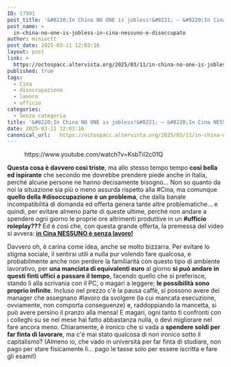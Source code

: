 ```yaml
---
ID: 17991
post_title: '&#8220;In China NO ONE is jobless!&#8221; — &#8220;In Cina NESSUNO è disoccupato!&#8221;'
post_name: >
  in-china-no-one-is-jobless-in-cina-nessuno-e-disoccupato
author: minioctt
post_date: 2025-03-11 12:03:16
layout: post
link: >
  https://octospacc.altervista.org/2025/03/11/in-china-no-one-is-jobless-in-cina-nessuno-e-disoccupato/
published: true
tags:
  - Cina
  - disoccupazione
  - lavoro
  - ufficio
categories:
  - Senza categoria
title: '&#8220;In China NO ONE is jobless!&#8221; — &#8220;In Cina NESSUNO è disoccupato!&#8221;'
date: 2025-03-11 12:03:16
canonical_url:   https://octospacc.altervista.org/2025/03/11/in-china-no-one-is-jobless-in-cina-nessuno-e-disoccupato/
---
```

<!-- wp:embed {"url":"https://www.youtube.com/watch?v=KsbTiI2c01Q","type":"video","providerNameSlug":"youtube","responsive":true,"className":"wp-embed-aspect-16-9 wp-has-aspect-ratio"} -->
<figure class="wp-block-embed is-type-video is-provider-youtube wp-block-embed-youtube wp-embed-aspect-16-9 wp-has-aspect-ratio"><div class="wp-block-embed__wrapper">
https://www.youtube.com/watch?v=KsbTiI2c01Q
</div></figure>
<!-- /wp:embed -->

<!-- wp:paragraph -->
<p><strong>Questa cosa è davvero così triste</strong>, ma allo stesso tempo tempo <strong>così bella ed ispirante</strong> che secondo me dovrebbe prendere piede anche in Italia, perché alcune persone ne hanno decisamente bisogno... Non so quanto da noi la situazione sia più o meno assurda rispetto alla #Cina, ma comunque <strong>quello della #disoccupazione è un problema</strong>, che dalla banale incompatibilità di domanda ed offerta genera tante altre problematiche... e quindi, per evitare almeno parte di queste ultime, perché non andare a spendere ogni giorno le proprie ore altrimenti produttive in un <strong>#ufficio roleplay???</strong> Ed è così che, con questa grande offerta, la premessa del video si avvera: <a href="https://www.youtube.com/watch?v=KsbTiI2c01Q"><strong>in Cina NESSUNO è senza lavoro!</strong></a></p>
<!-- /wp:paragraph -->

<!-- wp:paragraph -->
<p>Davvero oh, è carina come idea, anche se molto bizzarra. Per evitare lo stigma sociale, il sentirsi utili a nulla pur volendo fare qualcosa, e probabilmente anche non perdere la familiarità con questo tipo di ambiente lavorativo, per <strong>una manciata di equivalenti euro</strong> al giorno <strong>si può andare in questi finti uffici a passare il tempo</strong>, facendo quello che si preferisce, stando lì alla scrivania con il PC, o magari a leggere; <strong>le possibilità sono proprio infinite</strong>. Incluso nel prezzo c'è la pausa caffè, si possono avere dei manager che assegnano #lavoro da svolgere (la cui mancata esecuzione, ovviamente, non comporta conseguenze) e, raddoppiando la mancetta, si può avere persino il pranzo alla mensa! E magari, ogni tanto ti confronti con i colleghi su se nel mese hai fatto abbastanza nulla, o devi migliorare nel fare ancora meno. Chiaramente, è ironico che si vada a <strong>spendere soldi per far finta di lavorare</strong>, ma c'è mai stato qualcosa di non ironico sotto il capitalismo? (Almeno io, che vado in università per far finta di studiare, non pago per stare fisicamente lì... pago le tasse solo per essere iscritta e fare gli esami!)</p>
<!-- /wp:paragraph -->